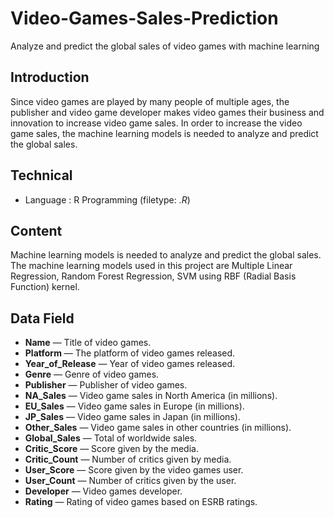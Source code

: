 # Video-Games-Sales-Prediction
Analyze and predict the global sales of video games with machine learning

## Introduction
Since video games are played by many people of multiple ages, the publisher and video game developer makes video games their business and innovation to increase video game sales. In order to increase the video game sales, the machine learning models is needed to analyze and predict the global sales.

## Technical 
- Language : R Programming (filetype: *.R*)  

## Content 
Machine learning models is needed to analyze and predict the global sales. The machine learning models used in this project are Multiple Linear Regression, Random Forest Regression, SVM using RBF (Radial Basis Function) kernel.

## Data Field
- **Name** — Title of video games.
- **Platform** — The platform of video games released.
- **Year_of_Release** — Year of video games released.
- **Genre** — Genre of video games.
- **Publisher** — Publisher of video games.
- **NA_Sales** — Video game sales in North America (in millions).
- **EU_Sales** — Video game sales in Europe (in millions).
- **JP_Sales** — Video game sales in Japan (in millions).
- **Other_Sales** — Video game sales in other countries (in millions). 
- **Global_Sales** — Total of worldwide sales.
- **Critic_Score** — Score given by the media.
- **Critic_Count** — Number of critics given by media.
- **User_Score** — Score given by the video games user.
- **User_Count** — Number of critics given by the user.
- **Developer** — Video games developer.
- **Rating** — Rating of video games based on ESRB ratings.
